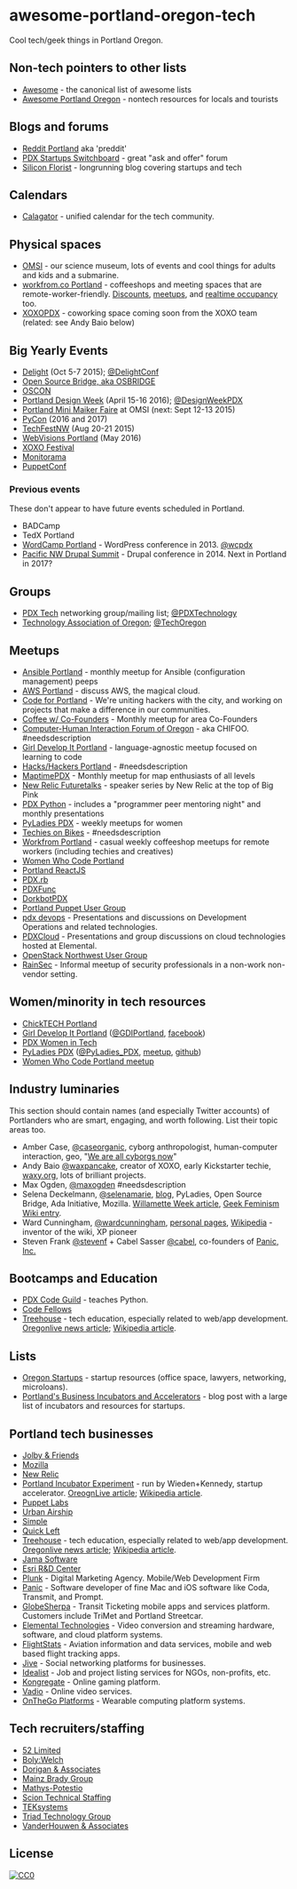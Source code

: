 # awesome-portland-oregon-tech
Cool tech/geek things in Portland Oregon.

<!-- notes/rules:
* it's okay to have the same link in two sections.
* please help by adding context to existing entries.
-->

## Non-tech pointers to other lists

* [Awesome](https://github.com/sindresorhus/awesome/blob/master/readme.md) - the canonical list of awesome lists
* [Awesome Portland Oregon]() - nontech resources for locals and tourists

## Blogs and forums

* [Reddit Portland](https://www.reddit.com/r/Portland) aka 'preddit'
* [PDX Startups Switchboard](https://pdxstartups.switchboardhq.com/) - great "ask and offer" forum
* [Silicon Florist](http://siliconflorist.com/) - longrunning blog covering startups and tech

## Calendars

* [Calagator](http://calagator.org/) - unified calendar for the tech community.

## Physical spaces

* [OMSI](https://www.omsi.edu/) - our science museum, lots of events and cool things for adults and kids and a submarine.
* [workfrom.co Portland](https://workfrom.co/portland) - coffeeshops and meeting spaces that are remote-worker-friendly. [Discounts](https://workfrom.co/worker#deals), [meetups](http://www.meetup.com/workfrom-portland/), and [realtime occupancy](https://workfrom.co/portland/real-time-density) too.
* [XOXOPDX](http://xoxopdx.com/) - coworking space coming soon from the XOXO team (related: see Andy Baio below)


## Big Yearly Events

* [Delight](http://delight.us/conference/) (Oct 5-7 2015); [@DelightConf](https://twitter.com/delightconf)
* [Open Source Bridge, aka OSBRIDGE](http://opensourcebridge.org/)
* [OSCON](http://www.oscon.com/)
* [Portland Design Week](http://www.designweekportland.com/) (April 15-16 2016); [@DesignWeekPDX](https://twitter.com/designweekpdx)
* [Portland Mini Maiker Faire](https://www.omsi.edu/maker-faire-pdx) at OMSI (next: Sept 12-13 2015)
* [PyCon](https://us.pycon.org) (2016 and 2017)
* [TechFestNW](http://techfestnw.com/) (Aug 20-21 2015)
* [WebVisions Portland](http://www.webvisionsevent.com/portland/) (May 2016)
* [XOXO Festival](http://2015.xoxofest.com/)
* [Monitorama](http://monitorama.com)
* [PuppetConf](http://puppetconf.com)

### Previous events

These don't appear to have future events scheduled in Portland.

* BADCamp
* TedX Portland
* [WordCamp Portland](https://portland.wordcamp.org/2013/) - WordPress conference in 2013. [@wcpdx](https://twitter.com/wcpdx)
* [Pacific NW Drupal Summit](http://2015.pnwdrupalsummit.org/) - Drupal conference in 2014. Next in Portland in 2017?

## Groups

* [PDX Tech](http://pdxtech.org/) networking group/mailing list; [@PDXTechnology](https://twitter.com/pdxtechnology)
* [Technology Association of Oregon](http://www.techoregon.org/); [@TechOregon](https://twitter.com/techoregon)


## Meetups

<!-- alphasort these -->

* [Ansible Portland](http://www.meetup.com/Ansible-Portland/) - monthly meetup for Ansible (configuration management) peeps
* [AWS Portland](http://www.meetup.com/AWS-Portland/) - discuss AWS, the magical cloud.
* [Code for Portland](http://www.meetup.com/CodeForPortland/) - We're uniting hackers with the city, and working on projects that make a difference in our communities.
* [Coffee w/ Co-Founders](http://www.meetup.com/Portland-Coffee-w-Co-Founders/) - Monthly meetup for area Co-Founders
* [Computer-Human Interaction Forum of Oregon](http://www.chifoo.org/) - aka CHIFOO. #needsdescription
* [Girl Develop It Portland](http://www.meetup.com/Girl-Develop-It-Portland) - language-agnostic meetup focused on learning to code 
* [Hacks/Hackers Portland](http://www.meetup.com/HacksHackersPDX/) - #needsdescription
* [MaptimePDX](http://maptime.io/portland/) - Monthly meetup for map enthusiasts of all levels
* [New Relic Futuretalks](http://www.meetup.com/New-Relic-FutureTalks-PDX/) - speaker series by New Relic at the top of Big Pink
* [PDX Python](http://www.meetup.com/pdxpython/) - includes a "programmer peer mentoring night" and monthly presentations
* [PyLadies PDX](http://www.meetup.com/PyLadies-PDX/) - weekly meetups for women 
* [Techies on Bikes](http://www.meetup.com/Techies-On-Bikes/) - #needsdescription
* [Workfrom Portland](http://www.meetup.com/workfrom-portland/) - casual weekly coffeeshop meetups for remote workers (including techies and creatives)
* [Women Who Code Portland](http://www.meetup.com/Women-Who-Code-Portland/)
* [Portland ReactJS](http://www.meetup.com/Portland-ReactJS)
* [PDX.rb](http://pdxruby.org/)
* [PDXFunc](http://pdxfunc.org/)
* [DorkbotPDX](http://dorkbotpdx.org/)
* [Portland Puppet User Group](http://www.meetup.com/Portland-Puppet-User-Group/)
* [pdx devops](http://pdxdevops.org) - Presentations and discussions on Development Operations and related technologies.
* [PDXCloud](http://www.meetup.com/PDXCloud/events/) - Presentations and group discussions on cloud technologies hosted at Elemental.
* [OpenStack Northwest User Group](http://www.meetup.com/OpenStack-Northwest/)
* [RainSec](https://groups.google.com/forum/#!forum/rainsec) - Informal meetup of security professionals in a non-work non-vendor setting.

## Women/minority in tech resources

* [ChickTECH Portland](http://portland.chicktech.org/)
* [Girl Develop It Portland](http://www.meetup.com/Girl-Develop-It-Portland) ([@GDIPortland](https://twitter.com/gdiportland), [facebook](https://www.facebook.com/gdiportland))
* [PDX Women in Tech](http://www.pdxwit.org/)
* [PyLadies PDX](http://www.pyladies.com/locations/pdx/) ([@PyLadies_PDX](https://twitter.com/PyLadies_pdx), [meetup](http://www.meetup.com/PyLadies-PDX/), [github](https://github.com/pyladiespdx))
* [Women Who Code Portland meetup](http://www.meetup.com/Women-Who-Code-Portland/)

## Industry luminaries

This section should contain names (and especially Twitter accounts) of Portlanders who are smart, engaging, and worth following. List their topic areas too.

<!-- alpha by first name. Kinda weird, but not like anyone knows online peeps by their last name anyhow. -->

* Amber Case, [@caseorganic](https://twitter.com/caseorganic), cyborg anthropologist, human-computer interaction, geo, "[We are all cyborgs now](http://www.ted.com/talks/amber_case_we_are_all_cyborgs_now)"
* Andy Baio [@waxpancake](https://twitter.com/waxpancake), creator of XOXO, early Kickstarter techie, [waxy.org](http://waxy.org/),  lots of brilliant projects.
* Max Ogden, [@maxogden](https://twitter.com/maxogden) #needsdescription
* Selena Deckelmann, [@selenamarie](https://twitter.com/selenamarie), [blog](http://www.chesnok.com/daily/), PyLadies, Open Source Bridge, Ada Initiative, Mozilla. [Willamette Week article](http://www.wweek.com/portland/article-21189-hotseat_selena_deckelmann.html), [Geek Feminism Wiki entry](http://geekfeminism.wikia.com/wiki/Selena_Deckelmann).
* Ward Cunningham, [@wardcunningham](https://twitter.com/wardcunningham), [personal pages](http://c2.com/~ward/), [Wikipedia](http://en.wikipedia.org/wiki/Ward_Cunningham) - inventor of the wiki, XP pioneer
* Steven Frank [@stevenf](https://twitter.com/stevenf) + Cabel Sasser [@cabel](https://twitter.com/cabel), co-founders of [Panic, Inc.](https://panic.com/)

## Bootcamps and Education

* [PDX Code Guild](https://pdxcodeguild.com/) - teaches Python.
* [Code Fellows](https://www.codefellows.org/)
* [Treehouse](https://teamtreehouse.com/) - tech education, especially related to web/app development. [Oregonlive news article](http://www.oregonlive.com/silicon-forest/index.ssf/2013/12/portland_startup_treehouse_eli.html); [Wikipedia article](https://en.wikipedia.org/wiki/Treehouse_(company)).

## Lists
* [Oregon Startups](http://www.oregonstartups.com/) - startup resources (office space, lawyers, networking, microloans).
* [Portland's Business Incubators and Accelerators](https://impactentrepreneurs.wordpress.com/2014/04/04/portlands-business-incubators-and-accelerators/) - blog post with a large list of incubators and resources for startups.


## Portland tech businesses

<!-- link to JOBS PAGE, make sure there's an indication they are at least partially Portland-based, such as a 'contact' page listing their address -->

* [Jolby & Friends](http://jolbyandfriends.com)
* [Mozilla](https://www.mozilla.org/en-US/contact/spaces/portland/)
* [New Relic](http://newrelic.com/about/contact-us)
* [Portland Incubator Experiment](http://www.piepdx.com/) - run by Wieden+Kennedy, startup accelerator. [OreognLive article](http://www.oregonlive.com/silicon-forest/index.ssf/2015/03/portland_incubator_experiment_5.html); [Wikipedia article](https://en.wikipedia.org/wiki/Portland_Incubator_Experiment).
* [Puppet Labs](https://puppetlabs.com/contact)
* [Urban Airship](https://urbanairship.com/careers/)
* [Simple](https://www.simple.com/careers)
* [Quick Left](https://quickleft.com/) 
* [Treehouse](https://teamtreehouse.com/jobs) - tech education, especially related to web/app development. [Oregonlive news article](http://www.oregonlive.com/silicon-forest/index.ssf/2013/12/portland_startup_treehouse_eli.html); [Wikipedia article](https://en.wikipedia.org/wiki/Treehouse_(company)).
* [Jama Software](https://www.jamasoftware.com/)
* [Esri R&D Center](http://pdx.esri.com/)
* [Plunk](http://whoisplunk.com) - Digital Marketing Agency. Mobile/Web Development Firm
* [Panic](http://www.panic.com/blog/) - Software developer of fine Mac and iOS software like Coda, Transmit, and Prompt.
* [GlobeSherpa](http://www.globesherpa.com/jobs/) - Transit Ticketing mobile apps and services platform. Customers include TriMet and Portland Streetcar.
* [Elemental Technologies](http://www.elementaltechnologies.com/company/careers/open-positions) - Video conversion and streaming hardware, software, and cloud platform systems.
* [FlightStats](http://flightstats.com/company/corporate/careers/) - Aviation information and data services, mobile and web based flight tracking apps.
* [Jive](https://www.jivesoftware.com/about-jive/careers) - Social networking platforms for businesses.
* [Idealist](http://www.idealist.org/working-here) - Job and project listing services for NGOs, non-profits, etc.
* [Kongregate](http://www.kongregate.com/pages/jobs) - Online gaming platform.
* [Vadio](http://www.vadio.com/jobs) - Online video services.
* [OnTheGo Platforms](https://www.otgplatforms.com/careers/) - Wearable computing platform systems.

## Tech recruiters/staffing

* [52 Limited](http://52ltd.com/)
* [Boly:Welch](http://bolywelch.com/)
* [Dorigan & Associates](http://dorigan.com/)
* [Mainz Brady Group](http://mainzbradygroup.com/)
* [Mathys-Potestio](http://mathys-potestio.com/)
* [Scion Technical Staffing](http://sciontechnical.com/)
* [TEKsystems](http://www.teksystems.com/)
* [Triad Technology Group](http://www.go2triad.com/)
* [VanderHouwen & Associates](http://www.vanderhouwen.com/)

## License

[![CC0](http://i.creativecommons.org/p/zero/1.0/88x31.png)](http://creativecommons.org/publicdomain/zero/1.0/)

